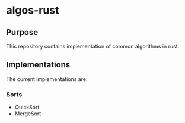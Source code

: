 # algos-rust

## Purpose

This repository contains implementation of common algorithms in rust.

## Implementations

The current implementations are:

### Sorts

- QuickSort
- MergeSort